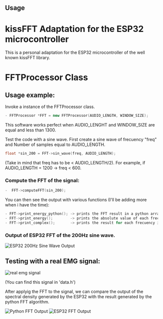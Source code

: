 
## Usage
# kissFFT Adaptation for the ESP32 microcontroller
This is a personal adaptation for the ESP32 microcontroller of the well known kissFFT library.

# FFTProcessor Class

## Usage example:
Invoke a instance of the FFTProcessor class.

```cpp
- FFTProcessor *FFT = new FFTProcessor(AUDIO_LENGTH, WINDOW_SIZE);
```

This software works perfect when AUDIO_LENGHT and WINDOW_SIZE are equal and less than 1300.

Test the code with a sine wave. First create a sine wave of frecuency "freq" and Number of samples equal to AUDIO_LENGTH.

```cpp
float *sin_200 = FFT->sin_wave(freq, AUDIO_LENGTH);
```

(Take in mind that freq has to be < AUDIO_LENGTH/2). For example, if AUDIO_LENGTH = 1200 -> freq < 600.

### Compute the FFT of the signal:
```cpp
-  FFT->computeFFT(sin_200);
```
You can then see the output with various functions (I'll be adding more when i have the time):

```cpp
- FFT->print_energy_python(); -> prints the FFT result in a python array style.
- FFT->print_energy();        -> prints the absolute value of each frecuency.
- FFT->print_complex();       -> prints the result for each frecuency in their complex format ( real + i*imag )
```
### Output of ESP32 FFT of the 200Hz sine wave.

![ESP32 200Hz Sine Wave Output](https://user-images.githubusercontent.com/41343686/141880593-dbdc7860-5839-47ea-8fc9-f233378e2fec.png)

## Testing with a real EMG signal:

![real emg signal](https://user-images.githubusercontent.com/41343686/141880111-489c5ef0-1dd4-4f3f-ae1e-01655095f136.png)

(You can find this signal in 'data.h')

After applyig the FFT to the signal, we can compare the output of the spectral density generated by the ESP32 with the result generated by the python FFT algorithm.

![Python FFT Output](https://user-images.githubusercontent.com/41343686/141880411-030e72e8-4fdb-4156-a430-0a52419db6ce.png)            ![ESP32 FFT Output](https://user-images.githubusercontent.com/41343686/141880418-e69e7504-88d5-48c2-af79-94b75c01616a.png)




